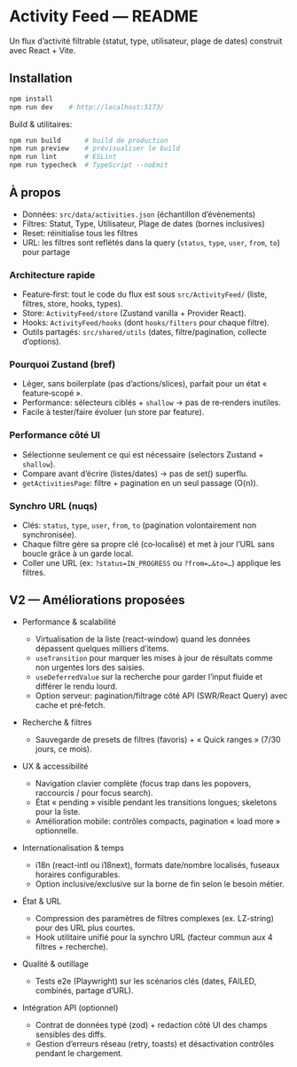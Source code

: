 # Activity Feed — README

Un flux d’activité filtrable (statut, type, utilisateur, plage de dates) construit avec React + Vite.

## Installation

```bash
npm install
npm run dev    # http://localhost:5173/
```

Build & utilitaires:

```bash
npm run build      # build de production
npm run preview    # prévisualiser le build
npm run lint       # ESLint
npm run typecheck  # TypeScript --noEmit
```

## À propos

- Données: `src/data/activities.json` (échantillon d’évènements)
- Filtres: Statut, Type, Utilisateur, Plage de dates (bornes inclusives)
- Reset: réinitialise tous les filtres
- URL: les filtres sont reflétés dans la query (`status`, `type`, `user`, `from`, `to`) pour partage

### Architecture rapide

- Feature‑first: tout le code du flux est sous `src/ActivityFeed/` (liste, filtres, store, hooks, types).
- Store: `ActivityFeed/store` (Zustand vanilla + Provider React).
- Hooks: `ActivityFeed/hooks` (dont `hooks/filters` pour chaque filtre).
- Outils partagés: `src/shared/utils` (dates, filtre/pagination, collecte d’options).

### Pourquoi Zustand (bref)

- Léger, sans boilerplate (pas d’actions/slices), parfait pour un état « feature‑scopé ».
- Performance: sélecteurs ciblés + `shallow` → pas de re‑renders inutiles.
- Facile à tester/faire évoluer (un store par feature).

### Performance côté UI

- Sélectionne seulement ce qui est nécessaire (selectors Zustand + `shallow`).
- Compare avant d’écrire (listes/dates) → pas de set() superflu.
- `getActivitiesPage`: filtre + pagination en un seul passage (O(n)).

### Synchro URL (nuqs)

- Clés: `status`, `type`, `user`, `from`, `to` (pagination volontairement non synchronisée).
- Chaque filtre gère sa propre clé (co‑localisé) et met à jour l’URL sans boucle grâce à un garde local.
- Coller une URL (ex: `?status=IN_PROGRESS` ou `?from=…&to=…`) applique les filtres.

## V2 — Améliorations proposées

- Performance & scalabilité

  - Virtualisation de la liste (react-window) quand les données dépassent quelques milliers d’items.
  - `useTransition` pour marquer les mises à jour de résultats comme non urgentes lors des saisies.
  - `useDeferredValue` sur la recherche pour garder l’input fluide et différer le rendu lourd.
  - Option serveur: pagination/filtrage côté API (SWR/React Query) avec cache et pré‑fetch.

- Recherche & filtres

  - Sauvegarde de presets de filtres (favoris) + « Quick ranges » (7/30 jours, ce mois).

- UX & accessibilité

  - Navigation clavier complète (focus trap dans les popovers, raccourcis / pour focus search).
  - État « pending » visible pendant les transitions longues; skeletons pour la liste.
  - Amélioration mobile: contrôles compacts, pagination « load more » optionnelle.

- Internationalisation & temps

  - i18n (react-intl ou i18next), formats date/nombre localisés, fuseaux horaires configurables.
  - Option inclusive/exclusive sur la borne de fin selon le besoin métier.

- État & URL

  - Compression des paramètres de filtres complexes (ex. LZ-string) pour des URL plus courtes.
  - Hook utilitaire unifié pour la synchro URL (facteur commun aux 4 filtres + recherche).

- Qualité & outillage

  - Tests e2e (Playwright) sur les scénarios clés (dates, FAILED, combinés, partage d’URL).

- Intégration API (optionnel)
  - Contrat de données typé (zod) + redaction côté UI des champs sensibles des diffs.
  - Gestion d’erreurs réseau (retry, toasts) et désactivation contrôles pendant le chargement.
